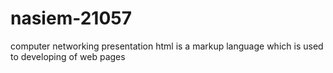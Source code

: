 # nasiem-21057
computer networking presentation
html is a markup language which is used to developing of web pages
